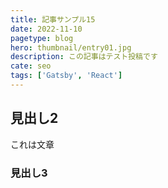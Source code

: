 ```yaml
---
title: 記事サンプル15
date: 2022-11-10
pagetype: blog
hero: thumbnail/entry01.jpg
description: この記事はテスト投稿です
cate: seo
tags: ['Gatsby', 'React']
---
```

## 見出し2
これは文章

<card slug="/blogs/entry1/"></card>

### 見出し3
